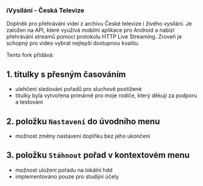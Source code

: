 ### iVysílání - Česká Televize

Doplněk pro přehrávání videí z archivu České televize i živého vysílání. Je založen na API, které využívá mobilní aplikace pro Android a nabízí přehrávání streamů pomocí protokolu HTTP Live Streaming. Zroveň je schopný pro video vybrat nejlepší dostupnou kvalitu.

Tento fork přidává:

## 1. titulky s přesným časováním
  - ulehčení sledování pořadů pro sluchově postižené
  - titulky byla vytvořena primárně pro moje rodiče, který děkuji za podporu a testování
## 2. položku ```Nastavení``` do úvodního menu
  - možnost změny nastavení doplňku bez jeho ukončení
## 3. položku ```Stáhnout``` pořad v kontextovém menu
  - možnost uložení pořadu na lokální hdd 
  - implementováno pouze pro studijní účely

 
